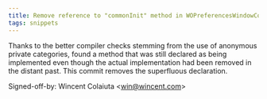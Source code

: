 ```yaml
---
title: Remove reference to "commonInit" method in WOPreferencesWindowController (WOCommon, 5b43413)
tags: snippets
---
```


Thanks to the better compiler checks stemming from the use of anonymous private categories, found a method that was still declared as being implemented even though the actual implementation had been removed in the distant past. This commit removes the superfluous declaration.

Signed-off-by: Wincent Colaiuta &lt;win@wincent.com&gt;
